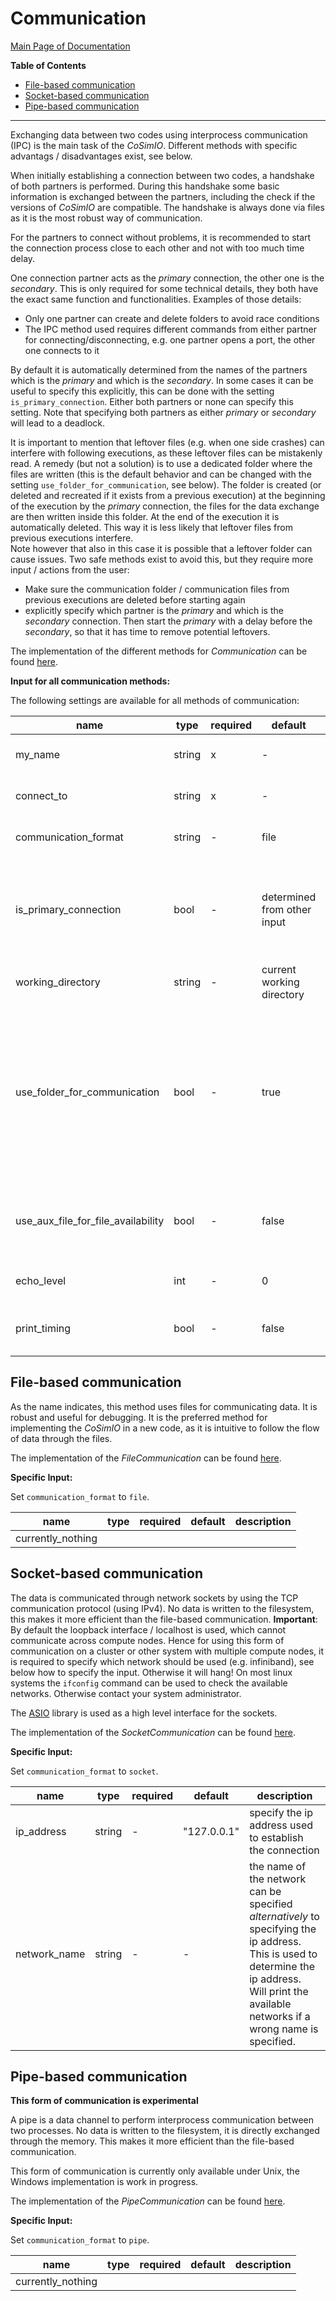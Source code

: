 # Communication

[Main Page of Documentation](https://kratosmultiphysics.github.io/CoSimIO/)

**Table of Contents**
<!-- @import "[TOC]" {cmd="toc" depthFrom=2 depthTo=6 orderedList=false} -->

<!-- code_chunk_output -->

- [File-based communication](#file-based-communication)
- [Socket-based communication](#socket-based-communication)
- [Pipe-based communication](#pipe-based-communication)

<!-- /code_chunk_output -->
---

Exchanging data between two codes using interprocess communication (IPC) is the main task of the _CoSimIO_. Different methods with specific advantags / disadvantages exist, see below.

When initially establishing a connection between two codes, a handshake of both partners is performed. During this handshake some basic information is exchanged between the partners, including the check if the versions of _CoSimIO_ are compatible. The handshake is always done via files as it is the most robust way of communication.

For the partners to connect without problems, it is recommended to start the connection process close to each other and not with too much time delay.

One connection partner acts as the _primary_ connection, the other one is the _secondary_. This is only required for some technical details, they both have the exact same function and functionalities. Examples of those details:
- Only one partner can create and delete folders to avoid race conditions
- The IPC method used requires different commands from either partner for connecting/disconnecting, e.g. one partner opens a port, the other one connects to it

By default it is automatically determined from the names of the partners which is the _primary_ and which is the _secondary_. In some cases it can be useful to specify this explicitly, this can be done with the setting `is_primary_connection`. Either both partners or none can specify this setting. Note that specifying both partners as either _primary_ or _secondary_ will lead to a deadlock.

It is important to mention that leftover files (e.g. when one side crashes) can interfere with following executions, as these leftover files can be mistakenly read. A remedy (but not a solution) is to use a dedicated folder where the files are written (this is the default behavior and can be changed with the setting `use_folder_for_communication`, see below). The folder is created (or deleted and recreated if it exists from a previous execution) at the beginning of the execution by the _primary_ connection, the files for the data exchange are then written inside this folder. At the end of the execution it is automatically deleted. This way it is less likely that leftover files from previous executions interfere.\
Note however that also in this case it is possible that a leftover folder can cause issues. Two safe methods exist to avoid this, but they require more input / actions from the user:

- Make sure the communication folder / communication files from previous executions are deleted before starting again
- explicitly specify which partner is the _primary_ and which is the _secondary_ connection. Then start the _primary_ with a delay before the _secondary_, so that it has time to remove potential leftovers.

The implementation of the different methods for _Communication_ can be found [here](https://github.com/KratosMultiphysics/CoSimIO/tree/master/co_sim_io/includes/communication).

**Input for all communication methods:**

The following settings are available for all methods of communication:

| name | type | required | default| description |
|-------------------|--------|---|---|---|
| my_name               | string | x | - | necessary for establishing a connection |
| connect_to            | string | x | - | name of partner to connect to |
| communication_format  | string | - | file | select format of communication, see below |
| is_primary_connection | bool   | - | determined from other input | whether this is the primary connection, if not specified it is determined automatically from the names of the partners |
| working_directory     | string | - | current working directory | path to the working directory |
| use_folder_for_communication | bool | - | true  | whether the files used for communication are written in a dedicated folder. Deadlocks from leftover files from previous executions are less likely to happen as they can be cleanup up. |
| use_aux_file_for_file_availability | bool | - | false  | select whether files are made available by use of an auxiliary file or via rename. |
| echo_level            | int    | - | 0 | decides how much output is printed |
| print_timing          | bool   | - | false | whether timing information should be printed |

<!-- ## Comparison of communication methods

| Communication | Support for distributed environments (MPI) | Support for communication across operating systems |
|---|---|---|
|File| yes | yes |
|Pipe| yes | no |
|Sockets| yes | yes | -->



## File-based communication
As the name indicates, this method uses files for communicating data. It is robust and useful for debugging. It is the preferred method for implementing the _CoSimIO_ in a new code, as it is intuitive to follow the flow of data through the files.

The implementation of the _FileCommunication_ can be found [here](https://github.com/KratosMultiphysics/CoSimIO/blob/master/co_sim_io/includes/communication/file_communication.hpp).

**Specific Input:**

Set `communication_format` to `file`.

| name | type | required | default| description |
|---|---|---|---|---|
|currently_nothing|

## Socket-based communication
The data is communicated through network sockets by using the TCP communication protocol (using IPv4). No data is written to the filesystem, this makes it more efficient than the file-based communication.
**Important**: By default the loopback interface / localhost is used, which cannot communicate across compute nodes. Hence for using this form of communication on a cluster or other system with multiple compute nodes, it is required to specify which network should be used (e.g. infiniband), see below how to specify the input. Otherwise it will hang! On most linux systems the `ifconfig` command can be used to check the available networks. Otherwise contact your system administrator.

The [ASIO](https://think-async.com/Asio/) library is used as a high level interface for the sockets.

The implementation of the _SocketCommunication_ can be found [here](https://github.com/KratosMultiphysics/CoSimIO/blob/master/co_sim_io/includes/communication/socket_communication.hpp).

**Specific Input:**

Set `communication_format` to `socket`.

| name | type | required | default| description |
|---|---|---|---|---|
| ip_address | string | - | "127.0.0.1" | specify the ip address used to establish the connection |
| network_name | string | - | - | the name of the network can be specified _alternatively_ to specifying the ip address. This is used to determine the ip address. Will print the available networks if a wrong name is specified. |

## Pipe-based communication
**This form of communication is experimental**

A pipe is a data channel to perform interprocess communication between two processes. No data is written to the filesystem, it is directly exchanged through the memory. This makes it more efficient than the file-based communication.

This form of communication is currently only available under Unix, the Windows implementation is work in progress.

The implementation of the _PipeCommunication_ can be found [here](https://github.com/KratosMultiphysics/CoSimIO/blob/master/co_sim_io/includes/communication/pipe_communication.hpp).

**Specific Input:**

Set `communication_format` to `pipe`.

| name | type | required | default| description |
|---|---|---|---|---|
|currently_nothing|
